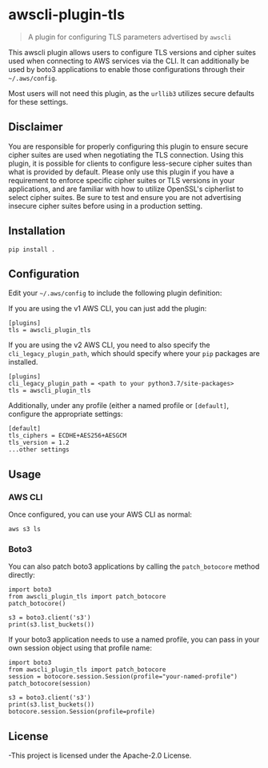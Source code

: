 # awscli-plugin-tls

> A plugin for configuring TLS parameters advertised by `awscli`

This awscli plugin allows users to configure TLS versions and
cipher suites used when connecting to AWS services via the CLI.
It can additionally be used by boto3 applications to enable
those configurations through their `~/.aws/config`.

Most users will not need this plugin, as the `urllib3` utilizes secure defaults
for these settings.

## Disclaimer

You are responsible for properly configuring this plugin to ensure secure
cipher suites are used when negotiating the TLS connection.
Using this plugin, it is possible for clients to configure less-secure cipher
suites than what is provided by default. Please only use this plugin if you
have a requirement to enforce specific cipher suites or TLS versions in your
applications, and are familiar with how to utilize OpenSSL's cipherlist to select
cipher suites. Be sure to test and ensure you are not advertising insecure
cipher suites before using in a production setting.

## Installation

```
pip install .
```

## Configuration

Edit your `~/.aws/config` to include the following plugin definition:

If you are using the v1 AWS CLI, you can just add the plugin:

```
[plugins]
tls = awscli_plugin_tls
```

If you are using the v2 AWS CLI, you need to also specify the `cli_legacy_plugin_path`, which should
specify where your `pip` packages are installed.

```
[plugins]
cli_legacy_plugin_path = <path to your python3.7/site-packages>
tls = awscli_plugin_tls
```

Additionally, under any profile (either a named profile or `[default]`, configure
the appropriate settings:

```
[default]
tls_ciphers = ECDHE+AES256+AESGCM
tls_version = 1.2
...other settings
```

## Usage

### AWS CLI

Once configured, you can use your AWS CLI as normal:

```
aws s3 ls
```

### Boto3

You can also patch boto3 applications by calling the `patch_botocore` method directly:

```
import boto3
from awscli_plugin_tls import patch_botocore
patch_botocore()

s3 = boto3.client('s3')
print(s3.list_buckets())
```

If your boto3 application needs to use a named profile, you can pass in your own
session object using that profile name:

```
import boto3
from awscli_plugin_tls import patch_botocore
session = botocore.session.Session(profile="your-named-profile")
patch_botocore(session)

s3 = boto3.client('s3')
print(s3.list_buckets())
botocore.session.Session(profile=profile)
```

## License

-This project is licensed under the Apache-2.0 License.
